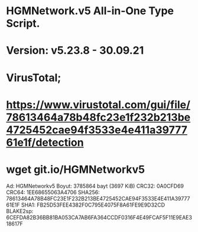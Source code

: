 # HGMNetwork.v5 All-in-One Type Script.

Version: v5.23.8 - 30.09.21
====
VirusTotal;
====
https://www.virustotal.com/gui/file/78613464a78b48fc23e1f232b213be4725452cae94f3533e4e411a3977761e1f/detection
====
wget git.io/HGMNetworkv5
====
Ad: HGMNetworkv5
Boyut: 3785864 bayt (3697 KiB)
CRC32: 0A0CFD69
CRC64: 1EE68655063A4706
SHA256: 78613464A78B48FC23E1F232B213BE4725452CAE94F3533E4E411A3977761E1F
SHA1: FB25D53FEE4382F0C795E4075F8A61FE9E9D32CD
BLAKE2sp: 6CEFDA82B36BB81BA053CA7AB6FA364CCDF0316F4E49FCAF5F11E9EAE318617F
